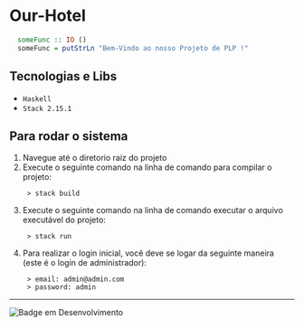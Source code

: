 # Our-Hotel

```haskell
  someFunc :: IO ()
  someFunc = putStrLn "Bem-Vindo ao nosso Projeto de PLP !"
```

## Tecnologias e Libs

- `Haskell`
- `Stack 2.15.1`

## Para rodar o sistema

1. Navegue até o diretorio raiz do projeto
2. Execute o seguinte comando na linha de comando para compilar o projeto:
   ```shell
    > stack build
   ```
3. Execute o seguinte comando na linha de comando executar o arquivo executável do projeto:
   ```shell
    > stack run
   ```
4. Para realizar o login inicial, você deve se logar da seguinte maneira (este é o login de administrador):
   ```shell
    > email: admin@admin.com
    > password: admin
   ```

<hr>

![Badge em Desenvolvimento](http://img.shields.io/static/v1?label=STATUS&message=EM%20DESENVOLVIMENTO&color=GREEN&style=for-the-badge)
